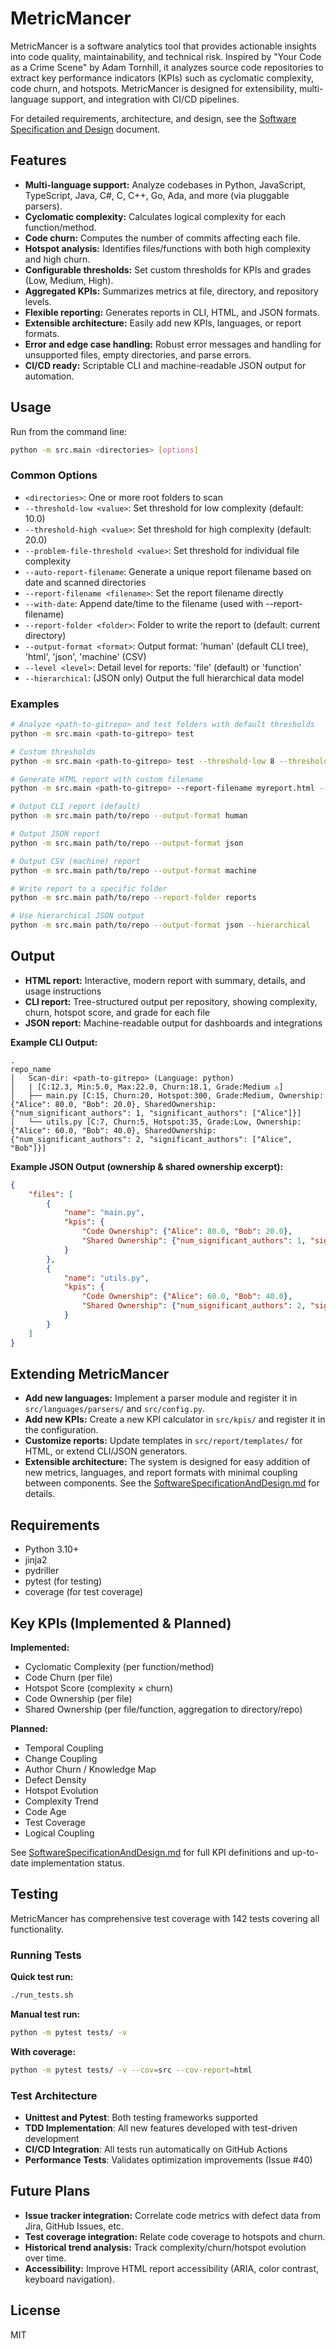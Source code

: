 
# MetricMancer

MetricMancer is a software analytics tool that provides actionable insights into code quality, maintainability, and technical risk. Inspired by "Your Code as a Crime Scene" by Adam Tornhill, it analyzes source code repositories to extract key performance indicators (KPIs) such as cyclomatic complexity, code churn, and hotspots. MetricMancer is designed for extensibility, multi-language support, and integration with CI/CD pipelines.

For detailed requirements, architecture, and design, see the [Software Specification and Design](./SoftwareSpecificationAndDesign.md) document.

## Features

- **Multi-language support:** Analyze codebases in Python, JavaScript, TypeScript, Java, C#, C, C++, Go, Ada, and more (via pluggable parsers).
- **Cyclomatic complexity:** Calculates logical complexity for each function/method.
- **Code churn:** Computes the number of commits affecting each file.
- **Hotspot analysis:** Identifies files/functions with both high complexity and high churn.
- **Configurable thresholds:** Set custom thresholds for KPIs and grades (Low, Medium, High).
- **Aggregated KPIs:** Summarizes metrics at file, directory, and repository levels.
- **Flexible reporting:** Generates reports in CLI, HTML, and JSON formats.
- **Extensible architecture:** Easily add new KPIs, languages, or report formats.
- **Error and edge case handling:** Robust error messages and handling for unsupported files, empty directories, and parse errors.
- **CI/CD ready:** Scriptable CLI and machine-readable JSON output for automation.

## Usage

Run from the command line:

```sh
python -m src.main <directories> [options]
```

### Common Options

- `<directories>`: One or more root folders to scan
- `--threshold-low <value>`: Set threshold for low complexity (default: 10.0)
- `--threshold-high <value>`: Set threshold for high complexity (default: 20.0)
- `--problem-file-threshold <value>`: Set threshold for individual file complexity
- `--auto-report-filename`: Generate a unique report filename based on date and scanned directories
- `--report-filename <filename>`: Set the report filename directly
- `--with-date`: Append date/time to the filename (used with --report-filename)
- `--report-folder <folder>`: Folder to write the report to (default: current directory)
- `--output-format <format>`: Output format: 'human' (default CLI tree), 'html', 'json', 'machine' (CSV)
- `--level <level>`: Detail level for reports: 'file' (default) or 'function'
- `--hierarchical`: (JSON only) Output the full hierarchical data model

### Examples

```sh
# Analyze <path-to-gitrepo> and test folders with default thresholds
python -m src.main <path-to-gitrepo> test

# Custom thresholds
python -m src.main <path-to-gitrepo> test --threshold-low 8 --threshold-high 15

# Generate HTML report with custom filename
python -m src.main <path-to-gitrepo> --report-filename myreport.html --output-format html

# Output CLI report (default)
python -m src.main path/to/repo --output-format human

# Output JSON report
python -m src.main path/to/repo --output-format json

# Output CSV (machine) report
python -m src.main path/to/repo --output-format machine

# Write report to a specific folder
python -m src.main path/to/repo --report-folder reports

# Use hierarchical JSON output
python -m src.main path/to/repo --output-format json --hierarchical
```

## Output

- **HTML report:** Interactive, modern report with summary, details, and usage instructions
- **CLI report:** Tree-structured output per repository, showing complexity, churn, hotspot score, and grade for each file
- **JSON report:** Machine-readable output for dashboards and integrations

**Example CLI Output:**

```text
.
repo_name
│   Scan-dir: <path-to-gitrepo> (Language: python)
│   | [C:12.3, Min:5.0, Max:22.0, Churn:18.1, Grade:Medium ⚠️]
│   ├── main.py [C:15, Churn:20, Hotspot:300, Grade:Medium, Ownership: {"Alice": 80.0, "Bob": 20.0}, SharedOwnership: {"num_significant_authors": 1, "significant_authors": ["Alice"]}]
│   └── utils.py [C:7, Churn:5, Hotspot:35, Grade:Low, Ownership: {"Alice": 60.0, "Bob": 40.0}, SharedOwnership: {"num_significant_authors": 2, "significant_authors": ["Alice", "Bob"]}]
```

**Example JSON Output (ownership & shared ownership excerpt):**

```json
{
	"files": [
		{
			"name": "main.py",
			"kpis": {
				"Code Ownership": {"Alice": 80.0, "Bob": 20.0},
				"Shared Ownership": {"num_significant_authors": 1, "significant_authors": ["Alice"]}
			}
		},
		{
			"name": "utils.py",
			"kpis": {
				"Code Ownership": {"Alice": 60.0, "Bob": 40.0},
				"Shared Ownership": {"num_significant_authors": 2, "significant_authors": ["Alice", "Bob"]}
			}
		}
	]
}
```

## Extending MetricMancer

- **Add new languages:** Implement a parser module and register it in `src/languages/parsers/` and `src/config.py`.
- **Add new KPIs:** Create a new KPI calculator in `src/kpis/` and register it in the configuration.
- **Customize reports:** Update templates in `src/report/templates/` for HTML, or extend CLI/JSON generators.
- **Extensible architecture:** The system is designed for easy addition of new metrics, languages, and report formats with minimal coupling between components. See the [SoftwareSpecificationAndDesign.md](./SoftwareSpecificationAndDesign.md) for details.

## Requirements

- Python 3.10+
- jinja2
- pydriller
- pytest (for testing)
- coverage (for test coverage)

## Key KPIs (Implemented & Planned)

**Implemented:**
- Cyclomatic Complexity (per function/method)
- Code Churn (per file)
- Hotspot Score (complexity × churn)
- Code Ownership (per file)
- Shared Ownership (per file/function, aggregation to directory/repo)

**Planned:**
- Temporal Coupling
- Change Coupling
- Author Churn / Knowledge Map
- Defect Density
- Hotspot Evolution
- Complexity Trend
- Code Age
- Test Coverage
- Logical Coupling

See [SoftwareSpecificationAndDesign.md](./SoftwareSpecificationAndDesign.md) for full KPI definitions and up-to-date implementation status.

## Testing

MetricMancer has comprehensive test coverage with 142 tests covering all functionality.

### Running Tests

**Quick test run:**
```bash
./run_tests.sh
```

**Manual test run:**
```bash
python -m pytest tests/ -v
```

**With coverage:**
```bash
python -m pytest tests/ -v --cov=src --cov-report=html
```

### Test Architecture

- **Unittest and Pytest**: Both testing frameworks supported
- **TDD Implementation**: All new features developed with test-driven development
- **CI/CD Integration**: All tests run automatically on GitHub Actions
- **Performance Tests**: Validates optimization improvements (Issue #40)

## Future Plans

- **Issue tracker integration:** Correlate code metrics with defect data from Jira, GitHub Issues, etc.
- **Test coverage integration:** Relate code coverage to hotspots and churn.
- **Historical trend analysis:** Track complexity/churn/hotspot evolution over time.
- **Accessibility:** Improve HTML report accessibility (ARIA, color contrast, keyboard navigation).

## License

MIT
